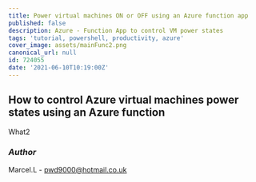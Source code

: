 ```yaml
---
title: Power virtual machines ON or OFF using an Azure function app
published: false
description: Azure - Function App to control VM power states
tags: 'tutorial, powershell, productivity, azure'
cover_image: assets/mainFunc2.png
canonical_url: null
id: 724055
date: '2021-06-10T10:19:00Z'
---
```


## How to control Azure virtual machines power states using an Azure function

What2

### _Author_

Marcel.L - pwd9000@hotmail.co.uk

